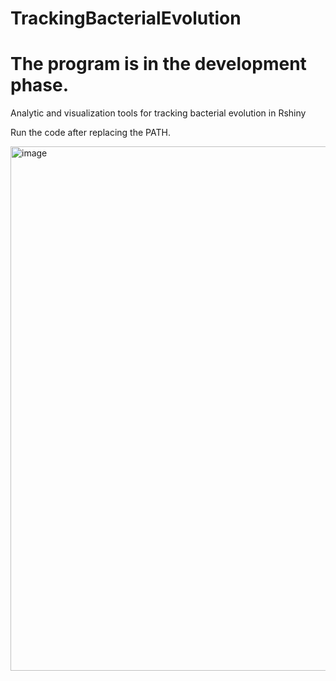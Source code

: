 # TrackingBacterialEvolution

# The program is in the development phase.

Analytic and visualization tools for tracking bacterial evolution in Rshiny

Run the code after replacing the PATH.

<img width="839" alt="image" src="https://user-images.githubusercontent.com/105786517/211162149-ba4fb81f-0eea-49fa-8d98-6241a9c10a90.png">

